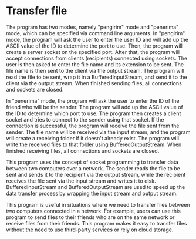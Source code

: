 # Transfer file

The program has two modes, namely "pengirim" mode and "penerima" mode, which can be specified via command line arguments. In "pengirim" mode, the program will ask the user to enter the user ID and will add up the ASCII value of the ID to determine the port to use. Then, the program will create a server socket on the specified port. After that, the program will accept connections from clients (recipients) connected using sockets. The user is then asked to enter the file name and its extension to be sent. The file name is then sent to the client via the output stream. The program will read the file to be sent, wrap it in a BufferedInputStream, and send it to the client via the output stream. When finished sending files, all connections and sockets are closed.

In "penerima" mode, the program will ask the user to enter the ID of the friend who will be the sender. The program will add up the ASCII value of the ID to determine which port to use. The program then creates a client socket and tries to connect to the sender using that socket. If the connection is successful, the program will receive the file sent from the sender. The file name will be received via the input stream, and the program will create a receiving folder if it doesn't already exist. The program will write the received files to that folder using BufferedOutputStream. When finished receiving files, all connections and sockets are closed.

This program uses the concept of socket programming to transfer data between two computers over a network. The sender reads the file to be sent and sends it to the recipient via the output stream, while the recipient receives the file sent via the input stream and writes it to disk. BufferedInputStream and BufferedOutputStream are used to speed up the data transfer process by wrapping the input stream and output stream.

This program is useful in situations where we need to transfer files between two computers connected in a network. For example, users can use this program to send files to their friends who are on the same network or receive files from their friends. This program makes it easy to transfer files without the need to use third-party services or rely on cloud storage.
